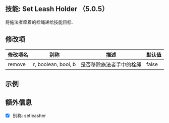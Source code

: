 技能: Set Leash Holder （5.0.5）
--------------------------

将施法者牵着的栓绳递给技能目标.

修改项
----------

| 修改项名 | 别称    | 描述 | 默认值 |
| - | - | - | - |
| remove | r, boolean, bool, b | 是否移除施法者手中的栓绳 | false |

示例
--------


额外信息
-------

- [x] 别称: setleasher